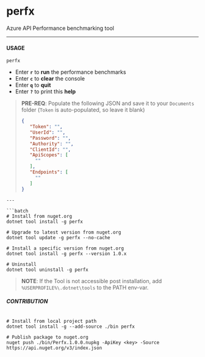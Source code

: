 # perfx
Azure API Performance benchmarking tool

---

#### USAGE
`perfx`

- Enter **`r`** to **run** the performance benchmarks
- Enter **`c`** to **clear** the console
- Enter **`q`** to **quit**
- Enter **`?`** to print this **help**

> **PRE-REQ**: Populate the following JSON and save it to your `Documents` folder (`Token` is auto-populated, so leave it blank)
> ```json
> {
>    "Token": "",
>    "UserId": "",
>    "Password": "",
>    "Authority": "",
>    "ClientId": "",
>    "ApiScopes": [
>      ""
>    ],
>    "Endpoints": [
>      ""
>    ]
> }
```
---

```batch
# Install from nuget.org
dotnet tool install -g perfx

# Upgrade to latest version from nuget.org
dotnet tool update -g perfx --no-cache

# Install a specific version from nuget.org
dotnet tool install -g perfx --version 1.0.x

# Uninstall
dotnet tool uninstall -g perfx
```
> **NOTE**: If the Tool is not accessible post installation, add `%USERPROFILE%\.dotnet\tools` to the PATH env-var.

##### CONTRIBUTION
```batch

# Install from local project path
dotnet tool install -g --add-source ./bin perfx

# Publish package to nuget.org
nuget push ./bin/Perfx.1.0.0.nupkg -ApiKey <key> -Source https://api.nuget.org/v3/index.json
```